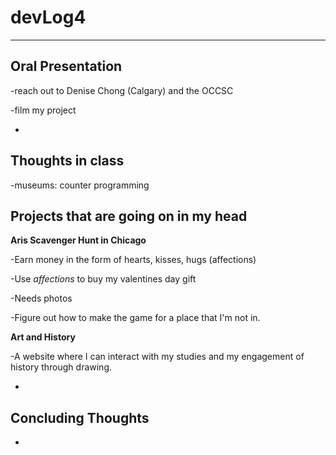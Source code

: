 # devLog4 #
- - - - - 
## Oral Presentation ##
-reach out to Denise Chong (Calgary) and the OCCSC

-film my project

-

## Thoughts in class ##

-museums: counter programming

## Projects that are going on in my head ##
**Aris Scavenger Hunt in Chicago**

-Earn money in the form of hearts, kisses, hugs (affections)

-Use _affections_ to buy my valentines day gift

-Needs photos

-Figure out how to make the game for a place that I'm not in.

**Art and History**

-A website where I can interact with my studies and my engagement of history through drawing.

-

## Concluding Thoughts ##

-
